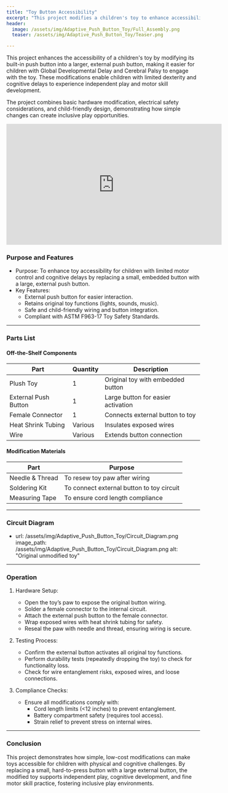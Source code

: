 ```yaml
---
title: "Toy Button Accessibility"
excerpt: "This project modifies a children's toy to enhance accessibility for children with limited motor skills, using an external push button for easier interaction."
header:
  image: /assets/img/Adaptive_Push_Button_Toy/Full_Assembly.png
  teaser: /assets/img/Adaptive_Push_Button_Toy/Teaser.png

---
```


This project enhances the accessibility of a children's toy by modifying its built-in push button into a larger, external push button, making it easier for children with Global Developmental Delay and Cerebral Palsy to engage with the toy. These modifications enable children with limited dexterity and cognitive delays to experience independent play and motor skill development.

The project combines basic hardware modification, electrical safety considerations, and child-friendly design, demonstrating how simple changes can create inclusive play opportunities.

<iframe width="560" height="315" src="https://www.youtube.com/embed/UGwhHsRSFCI" frameborder="0" allowfullscreen></iframe>

### Purpose and Features
- Purpose: To enhance toy accessibility for children with limited motor control and cognitive delays by replacing a small, embedded button with a large, external push button.
- Key Features:
    - External push button for easier interaction.
    - Retains original toy functions (lights, sounds, music).
    - Safe and child-friendly wiring and button integration.
    - Compliant with ASTM F963-17 Toy Safety Standards.

---

### Parts List
#### Off-the-Shelf Components

| Part               | Quantity | Description                       |
|-------------------------|--------------|---------------------------------------|
| Plush Toy               | 1            | Original toy with embedded button     |
| External Push Button    | 1            | Large button for easier activation    |
| Female Connector        | 1            | Connects external button to toy       |
| Heat Shrink Tubing      | Various      | Insulates exposed wires               |
| Wire                    | Various      | Extends button connection             |

#### Modification Materials

| Part          | Purpose                     |
|--------------------|---------------------------------|
| Needle & Thread    | To resew toy paw after wiring  |
| Soldering Kit      | To connect external button to toy circuit |
| Measuring Tape     | To ensure cord length compliance |

---

### Circuit Diagram
- url: /assets/img/Adaptive_Push_Button_Toy/Circuit_Diagram.png
    image_path: /assets/img/Adaptive_Push_Button_Toy/Circuit_Diagram.png
    alt: "Original unmodified toy"

---

### Operation

1. Hardware Setup:
    - Open the toy’s paw to expose the original button wiring.
    - Solder a female connector to the internal circuit.
    - Attach the external push button to the female connector.
    - Wrap exposed wires with heat shrink tubing for safety.
    - Reseal the paw with needle and thread, ensuring wiring is secure.

2. Testing Process:
    - Confirm the external button activates all original toy functions.
    - Perform durability tests (repeatedly dropping the toy) to check for functionality loss.
    - Check for wire entanglement risks, exposed wires, and loose connections.

3. Compliance Checks:
    - Ensure all modifications comply with:
        - Cord length limits (<12 inches) to prevent entanglement.
        - Battery compartment safety (requires tool access).
        - Strain relief to prevent stress on internal wires.

---

### Conclusion
This project demonstrates how simple, low-cost modifications can make toys accessible for children with physical and cognitive challenges. By replacing a small, hard-to-press button with a large external button, the modified toy supports independent play, cognitive development, and fine motor skill practice, fostering inclusive play environments.

